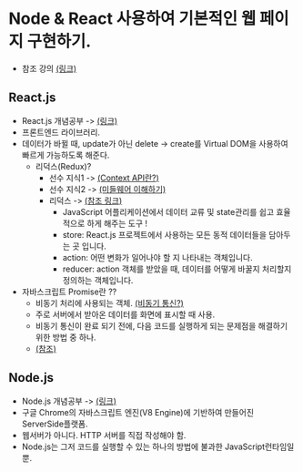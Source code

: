 # Node & React 사용하여 기본적인 웹 페이지 구현하기.

- 참조 강의 [(링크)](https://www.inflearn.com/course/%EB%94%B0%EB%9D%BC%ED%95%98%EB%A9%B0-%EB%B0%B0%EC%9A%B0%EB%8A%94-%EB%85%B8%EB%93%9C-%EB%A6%AC%EC%95%A1%ED%8A%B8-%EA%B8%B0%EB%B3%B8/dashboard)

## React.js
- React.js 개념공부 -> [(링크)](https://velopert.com/3612)
- 프론트엔드 라이브러리.
- 데이터가 바뀔 때, update가 아닌 delete -> create를 Virtual DOM을 사용하여 빠르게 가능하도록 해준다.
    - 리덕스(Redux)?
      - 선수 지식1 -> [(Context API란?)](https://velopert.com/3606)
      - 선수 지식2 -> [(미들웨어 이해하기)](https://velopert.com/3401)
      - 리덕스 -> [(참조 링크)](https://velopert.com/3528)
        - JavaScript 어플리케이션에서 데이터 교류 및 state관리를 쉽고 효율적으로 하게 해주는 도구 !
        - store: React.js 프로젝트에서 사용하는 모든 동적 데이터들을 담아두는 곳 입니다.
        - action: 어떤 변화가 일어나야 할 지 나타내는 객체입니다.
        - reducer: action 객체를 받았을 때, 데이터를 어떻게 바꿀지 처리할지 정의하는 객체입니다.
- 자바스크립트 Promise란 ??
    - 비동기 처리에 사용되는 객체. [(비동기 통신?)](https://joshua1988.github.io/web-development/javascript/javascript-asynchronous-operation/)
    - 주로 서버에서 받아온 데이터를 화면에 표시할 때 사용.
    - 비동기 통신이 완료 되기 전에, 다음 코드를 실행하게 되는 문제점을 해결하기 위한 방법 중 하나.
    - [(참조)](https://joshua1988.github.io/web-development/javascript/promise-for-beginners/)

## Node.js
- Node.js 개념공부 -> [(링크)](https://velopert.com/133)
- 구글 Chrome의 자바스크립트 엔진(V8 Engine)에 기반하여 만들어진 ServerSide플랫폼.
- 웹서버가 아니다. HTTP 서버를 직접 작성해야 함.
- Node.js는 그저 코드를 실행할 수 있는 하나의 방법에 불과한 JavaScript런타임일 뿐.
